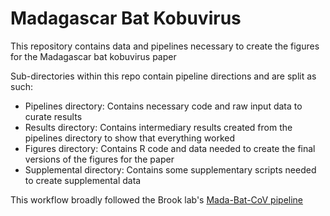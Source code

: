 # Madagascar Bat Kobuvirus

This repository contains data and pipelines necessary to create the figures for the Madagascar bat kobuvirus paper

Sub-directories within this repo contain pipeline directions and are split as such:

- Pipelines directory: Contains necessary code and raw input data to curate results
- Results directory: Contains intermediary results created from the pipelines directory to show that everything worked
- Figures directory: Contains R code and data needed to create the final versions of the figures for the paper
- Supplemental directory: Contains some supplementary scripts needed to create supplemental data

This workflow broadly followed the Brook lab's [Mada-Bat-CoV pipeline](https://github.com/brooklabteam/Mada-Bat-CoV)

